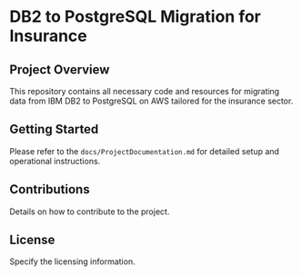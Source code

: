 # DB2 to PostgreSQL Migration for Insurance

## Project Overview
This repository contains all necessary code and resources for migrating data from IBM DB2 to PostgreSQL on AWS tailored for the insurance sector.

## Getting Started
Please refer to the `docs/ProjectDocumentation.md` for detailed setup and operational instructions.

## Contributions
Details on how to contribute to the project.

## License
Specify the licensing information.
